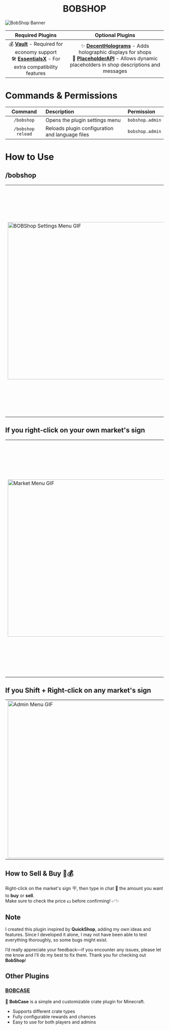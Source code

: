 <div align="center">

# BOBSHOP


</div>

![BobShop Banner](https://cdn.modrinth.com/data/cached_images/cd20e26b3f2bb66d8d2a5da6624cf9845a16af02.png)

| Required Plugins | Optional Plugins |
|:----------------:|:----------------:|
| 💰 **[Vault](https://www.spigotmc.org/resources/vault.34315/)** - Required for economy support<br>🛠️ **[EssentialsX](https://modrinth.com/plugin/essentialsx)** - For extra compatibility features | ✨ **[DecentHolograms](https://modrinth.com/plugin/decentholograms)** - Adds holographic displays for shops<br>📜 **[PlaceholderAPI](https://www.spigotmc.org/resources/placeholderapi.6245/)** - Allows dynamic placeholders in shop descriptions and messages |

# Commands & Permissions
| Command | Description | Permission |
|:-------:|:-----------|:----------|
| `/bobshop` | Opens the plugin settings menu | `bobshop.admin` |
| `/bobshop reload` | Reloads plugin configuration and language files | `bobshop.admin` |

# How to Use

## /bobshop
<table>
  <tr>
    <td>
      <img src="https://cdn.modrinth.com/data/cached_images/feb52c856eff98f691708046c1c4528041421ddc.gif" width="500px" alt="BOBShop Settings Menu GIF">
    </td>
    <td style="vertical-align: top; padding-left: 15px;">
      <h3>BOBShop Settings Menu</h3>
      <ul>
        <li><strong>Shop Creation Price</strong> – Sets the cost that players must pay to create a new market.</li>
        <li><strong>Hologram Toggle</strong> – Enable or disable holographic display for items in your shop.</li>
        <li><strong>Description Toggle</strong> – Show or hide item descriptions above the shop.</li>
        <li><strong>Shop Limit</strong> – Sets the maximum number of shops a player can create.</li>
      </ul>
    </td>
  </tr>
</table>

## If you right-click on your own market's sign

<table>
  <tr>
    <td>
      <img src="https://cdn.modrinth.com/data/cached_images/0ac75916a521c799fee5077c2d8405cc555d3dcc.gif" width="500px" alt="Market Menu GIF">
    </td>
    <td style="vertical-align: top; padding-left: 15px;">
      <h3>Market Menu</h3>
      <ul>
        <li><strong>Change Price</strong> – Adjusts the price of the item in the shop.</li>
        <li><strong>Change Item</strong> – Change the item currently for sale in the market.</li>
        <li><strong>Change Mode</strong> – Switch the market between Buy and Sell modes.</li>
        <li><strong>Description</strong> – ✨ Show a custom floating text above your market’s hologram to give players more info about your item.</li>
      </ul>
    </td>
  </tr>
</table>

## If you **Shift + Right-click** on any market's sign  

<table>
  <tr>
    <td>
      <img src="https://cdn.modrinth.com/data/cached_images/c5ff18b7fb4e5e04ab91ec1a75302e16c8838901.gif" width="500px" alt="Admin Menu GIF">
    </td>
    <td style="vertical-align: top; padding-left: 15px;">
      <h3>Admin Menu</h3>
      <ul>
        Shift + Right-click on any market to open the admin menu and manage its settings.
        <li>"<strong>Set as Admin Shop</strong> – Makes the shop's items unlimited and all incoming/outgoing money goes to the server."</li>
      </ul>
    </td>
  </tr>
</table>

## How to Sell & Buy 🛒💰

Right-click on the market's sign 🪧, then type in chat 💬 the amount you want to **buy** or **sell**.  
Make sure to check the price 💵 before confirming! ✅✨

## Note

I created this plugin inspired by **QuickShop**, adding my own ideas and features. Since I developed it alone, I may not have been able to test everything thoroughly, so some bugs might exist.

I’d really appreciate your feedback—if you encounter any issues, please let me know and I’ll do my best to fix them. Thank you for checking out **BobShop**!




## Other Plugins

### [BOBCASE](https://modrinth.com/plugin/bobcase)
🎁 **BobCase** is a simple and customizable crate plugin for Minecraft.  
- Supports different crate types  
- Fully configurable rewards and chances  
- Easy to use for both players and admins  





